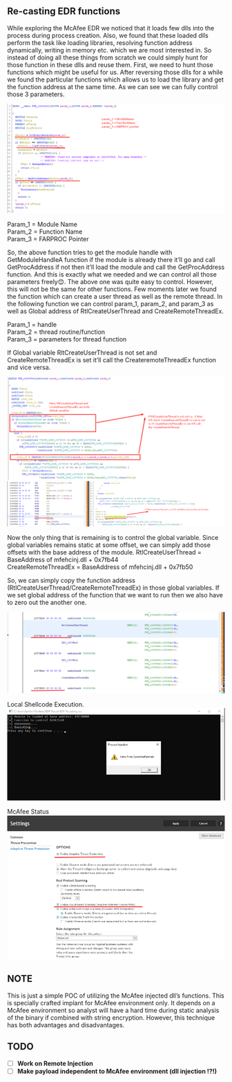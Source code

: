 ## Re-casting EDR functions

While exploring the McAfee EDR we noticed that it loads few dlls into the process during process creation. Also, we found that these loaded dlls perform the task like loading libraries, resolving function address dynamically, writing in memory etc. which we are most interested in. So instead of doing all these things from scratch we could simply hunt for those function in these dlls and reuse them.
First, we need to hunt those functions which might be useful for us. 
After reversing those dlls for a while we found the particular functions which allows us to load the library and get the function address at the same time. As we can see we can fully control those 3 parameters.

![Alt text](https://github.com/RedTeamOperations/Journey-to-McAfee/blob/main/EDR-Recasting/img/1.png?raw=true ":)")

Param_1 = Module Name <br/>
Param_2 = Function Name <br/>
Param_3 = FARPROC Pointer <br/>

So, the above function tries to get the module handle with GetModuleHandleA function if the module is already there it’ll go and call GetProcAddress if not then it’ll load the module and call the GetProcAddress function. And this is exactly what we needed and we can control all those parameters freely😊.
The above one was quite easy to control. However, this will not be the same for other functions. Few moments later we found the function which can create a user thread as well as the remote thread.
In the following function we can control param_1, param_2, and param_3 as well as Global address of RtlCreateUserThread and CreateRemoteThreadEx. <br/>

Param_1 = handle <br/>
Param_2 = thread routine/function <br/>
Param_3 = parameters for thread function <br/>

If Global variable RltCreateUserThread is not set and CreateRemoteThreadEx is set it’ll call the CreateremoteThreadEx function and vice versa. 

![Alt text](https://github.com/RedTeamOperations/Journey-to-McAfee/blob/main/EDR-Recasting/img/2.png?raw=true ":)")
![Alt text](https://github.com/RedTeamOperations/Journey-to-McAfee/blob/main/EDR-Recasting/img/3.png?raw=true ":)")
	 
Now the only thing that is remaining is to control the global variable. Since global variables remains static at some offset, we can simply add those offsets with the base address of the module. 
RtlCreateUserThread = BaseAddress of mfehcinj.dll + 0x7fb44 <br/>
CreateRemoteThreadEx = BaseAddress of mfehcinj.dll + 0x7fb50 <br/>

So, we can simply copy the function address (RtlCreateUserThread/CreateRemoteThreadEx) in those global variables. If we set global address of the function that we want to run then we also have to zero out the another one.

![Alt text](https://github.com/RedTeamOperations/Journey-to-McAfee/blob/main/EDR-Recasting/img/4.png?raw=true ":)")
 
Local Shellcode Execution.
![Alt text](https://github.com/RedTeamOperations/Journey-to-McAfee/blob/main/EDR-Recasting/img/5.png ":)")

McAfee Status
![Alt text](https://github.com/RedTeamOperations/Journey-to-McAfee/blob/main/EDR-Recasting/img/6.png ":)")

## NOTE
This is just a simple POC of utilizing the McAfee injected dll’s functions. This is specially crafted implant for McAfee environment only. It depends on a McAfee environment so analyst will have a hard time during static analysis of the binary if combined with string encryption. However, this technique has both advantages and disadvantages. 

## TODO
- [ ] **Work on Remote Injection**
- [ ] **Make payload independent to McAfee environment (dll injection !?!)**
